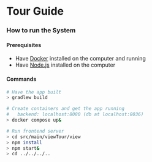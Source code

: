# Tour Guide

### How to run the System

#### Prerequisites
- Have [Docker](https://www.docker.com/products/docker-desktop) installed on the computer and running
- Have [Node.js](https://nodejs.org/es/download/) installed on the computer

#### Commands
```sh
# Have the app built
> gradlew build

# Create containers and get the app running
#   backend: localhost:8080 (db at localhost:8036)
> docker compose up&

# Run frontend server
> cd src/main/viewTour/view
> npm install
> npm start&
> cd ../../../..
```

